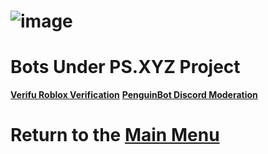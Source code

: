 # ![image](https://cdn.discordapp.com/attachments/838700484185292820/927961936883236864/unknown.png)      
# Bots Under PS.XYZ Project

[**Verifu Roblox Verification**](https://github.com/PS-XYZ-Developement/Verifu)
[**PenguinBot Discord Moderation**](https://penguin.platservices.xyz/)

# Return to the [Main Menu](https://github.com/PS-XYZ-Developement/Directory)
